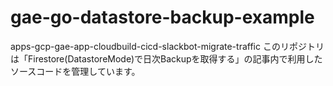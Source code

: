 # gae-go-datastore-backup-example

apps-gcp-gae-app-cloudbuild-cicd-slackbot-migrate-traffic
このリポジトリは「Firestore(DatastoreMode)で日次Backupを取得する」の記事内で利用したソースコードを管理しています。
